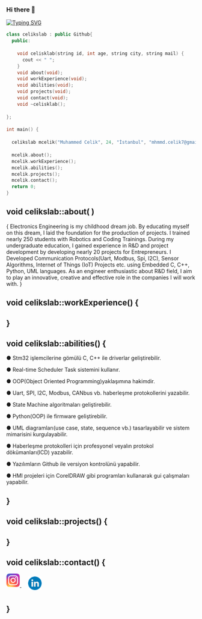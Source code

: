 ### Hi there 👋

<a href="https://git.io/typing-svg"><img src="https://readme-typing-svg.herokuapp.com?font=Fira+Code&duration=10&pause=200&color=02E400&width=435&lines=%7C;+;%7C;+;W%7C;We;Wel%7C;Welc;Welco%7C;Welcom;Welcome%7C;Welcome+%7C;Welcome+t;Welcome+to%7C;Welcome+to+%7C;Welcome+to+M%7C;Welcome+to+My;Welcome+to+My+%7C;Welcome+to+My+C;Welcome+to+My+Co%7C;Welcome+to+My+Cod;Welcome+to+My+Codi%7C;Welcome+to+My+Codin;Welcome+to+My+Coding%7C;Welcome+to+My+Coding+%7C;Welcome+to+My+Coding+W;Welcome+to+My+Coding+Wo%7C;Welcome+to+My+Coding+Wor;Welcome+to+My+Coding+Worl%7C;Welcome+to+My+Coding+World;Welcome+to+My+Coding+World+%7C;Welcome+to+My+Coding+World+!;Welcome+to+My+Coding+World+!%7C;Welcome+to+My+Coding+World+!;Welcome+to+My+Coding+World+!%7C;Welcome+to+My+Coding+World+!" alt="Typing SVG" /></a>

```c++
class celikslab : public Github{        
  public:    
  
    void celisklab(string id, int age, string city, string mail) {  
      cout << " ";
    }
    void about(void);
    void workExperience(void);
    void abilities(void);
    void projects(void);
    void contact(void);
    void ~celisklab();
    
};

int main() {

  celikslab mcelik("Muhammed Celik", 24, "İstanbul", "mhmmd.celik7@gmail.com");  
  
  mcelik.about();
  mcelik.workExperience();
  mcelik.abilities();
  mcelik.projects();
  mcelik.contact();
  return 0;
}
```

## void celikslab::about( )
{
  Electronics Engineering is my childhood dream job. By educating myself on this dream, I laid the foundation for the production of projects. I trained nearly 250 students with Robotics and Coding Trainings. During my undergraduate education, I gained experience in R&D and project development by developing nearly 20 projects for Entrepreneurs. I Developed Communication Protocols(Uart, Modbus, Spi, I2C), Sensor Algorithms, Internet of Things (IoT) Projects etc. using Embedded C, C++, Python, UML languages. As an engineer enthusiastic about R&D field, I aim to play an innovative, creative and effective role in the companies I will work with.
}

## void celikslab::workExperience() {

## }

## void celikslab::abilities() {

● Stm32 işlemcilerine gömülü C, C++ ile driverlar geliştirebilir.

● Real-time Scheduler Task sistemini kullanır.

● OOP(Object Oriented Programming)yaklaşımına hakimdir.

● Uart, SPI, I2C, Modbus, CANbus vb. haberleşme protokollerini yazabilir.

● State Machine algoritmaları geliştirebilir.

● Python(OOP) ile firmware geliştirebilir.

● UML diagramları(use case, state, sequence vb.) tasarlayabilir ve sistem mimarisini kurgulayabilir.

● Haberleşme protokolleri için profesyonel veyalın protokol dökümanları(ICD) yazabilir.

● Yazılımların Github ile versiyon kontrolünü yapabilir.

● HMI projeleri için CorelDRAW gibi programları kullanarak gui çalışmaları yapabilir.

## }

## void celikslab::projects() {

## }

## void celikslab::contact() {

<p align="left">
  
  <a href="https://www.instagram.com/celikslab/" style="margin-right: 10px">
  <img width="36px" src="https://github.com/celikslab/celikslab/blob/main/additional_files/instagram.png" alt="İnstagram style="vertical-align:top; margin:8px" />
  </a>
  
  <a href="https://www.linkedin.com/in/mhmmdcelik/" style="margin-right: 10px">
  <img width="36px" src="https://github.com/celikslab/celikslab/blob/main/additional_files/linkedin.png" alt="Linkedin" style="vertical-align:top; margin:8px" />
  </a>
  
</p>

## }
